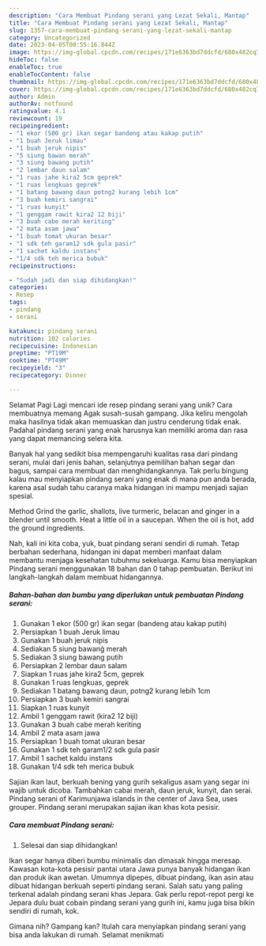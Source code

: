 ```yaml
---
description: "Cara Membuat Pindang serani yang Lezat Sekali, Mantap"
title: "Cara Membuat Pindang serani yang Lezat Sekali, Mantap"
slug: 1357-cara-membuat-pindang-serani-yang-lezat-sekali-mantap
category: Uncategorized
date: 2023-04-05T00:55:16.844Z
image: https://img-global.cpcdn.com/recipes/171e6363bd7ddcfd/680x482cq70/pindang-serani-foto-resep-utama.jpg
hideToc: false
enableToc: true
enableTocContent: false
thumbnail: https://img-global.cpcdn.com/recipes/171e6363bd7ddcfd/680x482cq70/pindang-serani-foto-resep-utama.jpg
cover: https://img-global.cpcdn.com/recipes/171e6363bd7ddcfd/680x482cq70/pindang-serani-foto-resep-utama.jpg
author: Admin
authorAv: notfound
ratingvalue: 4.1
reviewcount: 19
recipeingredient:
- "1 ekor (500 gr) ikan segar bandeng atau kakap putih"
- "1 buah Jeruk limau"
- "1 buah jeruk nipis"
- "5 siung bawan merah"
- "3 siung bawang putih"
- "2 lembar daun salam"
- "1 ruas jahe kira2 5cm geprek"
- "1 ruas lengkuas geprek"
- "1 batang bawang daun potng2 kurang lebih 1cm"
- "3 buah kemiri sangrai"
- "1 ruas kunyit"
- "1 genggam rawit kira2 12 biji"
- "3 buah cabe merah keriting"
- "2 mata asam jawa"
- "1 buah tomat ukuran besar"
- "1 sdk teh garam12 sdk gula pasir"
- "1 sachet kaldu instans"
- "1/4 sdk teh merica bubuk"
recipeinstructions:

- "Sudah jadi dan siap dihidangkan!"
categories:
- Resep
tags:
- pindang
- serani

katakunci: pindang serani 
nutrition: 102 calories
recipecuisine: Indonesian
preptime: "PT19M"
cooktime: "PT49M"
recipeyield: "3"
recipecategory: Dinner

---
```



Selamat Pagi Lagi mencari ide resep pindang serani yang unik? Cara membuatnya memang Agak susah-susah gampang. Jika keliru mengolah maka hasilnya tidak akan memuaskan dan justru cenderung tidak enak. Padahal pindang serani yang enak harusnya kan memiliki aroma dan rasa yang dapat memancing selera kita.


Banyak hal yang sedikit bisa mempengaruhi kualitas rasa dari pindang serani, mulai dari jenis bahan, selanjutnya pemilihan bahan segar dan bagus, sampai cara membuat dan menghidangkannya. Tak perlu bingung kalau mau menyiapkan pindang serani yang enak di mana pun anda berada, karena asal sudah tahu caranya maka hidangan ini mampu menjadi sajian spesial.

Method Grind the garlic, shallots, live turmeric, belacan and ginger in a blender until smooth. Heat a little oil in a saucepan. When the oil is hot, add the ground ingredients.


Nah, kali ini kita coba, yuk, buat pindang serani sendiri di rumah. Tetap berbahan sederhana, hidangan ini dapat memberi manfaat dalam membantu menjaga kesehatan tubuhmu sekeluarga. Kamu bisa menyiapkan Pindang serani menggunakan 18 bahan dan 0 tahap pembuatan. Berikut ini langkah-langkah dalam membuat hidangannya.

<!--inarticleads1-->

##### Bahan-bahan dan bumbu yang diperlukan untuk pembuatan Pindang serani:

1. Gunakan 1 ekor (500 gr) ikan segar (bandeng atau kakap putih)
1. Persiapkan 1 buah Jeruk limau
1. Gunakan 1 buah jeruk nipis
1. Sediakan 5 siung bawanģ merah
1. Sediakan 3 siung bawang putih
1. Persiapkan 2 lembar daun salam
1. Siapkan 1 ruas jahe kira2 5cm, geprek
1. Gunakan 1 ruas lengkuas, geprek
1. Sediakan 1 batang bawang daun, potng2 kurang lebih 1cm
1. Persiapkan 3 buah kemiri sangrai
1. Siapkan 1 ruas kunyit
1. Ambil 1 genggam rawit (kira2 12 biji)
1. Gunakan 3 buah cabe merah keriting
1. Ambil 2 mata asam jawa
1. Persiapkan 1 buah tomat ukuran besar
1. Gunakan 1 sdk teh garam1/2 sdk gula pasir
1. Ambil 1 sachet kaldu instans
1. Gunakan 1/4 sdk teh merica bubuk


Sajian ikan laut, berkuah bening yang gurih sekaligus asam yang segar ini wajib untuk dicoba. Tambahkan cabai merah, daun jeruk, kunyit, dan serai. Pindang serani of Karimunjawa islands in the center of Java Sea, uses grouper. Pindang serani merupakan sajian ikan khas kota pesisir. 

<!--inarticleads2-->

##### Cara membuat Pindang serani:


1. Selesai dan siap dihidangkan!

Ikan segar hanya diberi bumbu minimalis dan dimasak hingga meresap. Kawasan kota-kota pesisir pantai utara Jawa punya banyak hidangan ikan dan produk ikan awetan. Umumnya dipepes, dibuat pindang, ikan asin atau dibuat hidangan berkuah seperti pindang serani. Salah satu yang paling terkenal adalah pindang serani khas Jepara. Gak perlu repot-repot pergi ke Jepara dulu buat cobain pindang serani yang gurih ini, kamu juga bisa bikin sendiri di rumah, kok. 

Gimana nih? Gampang kan? Itulah cara menyiapkan pindang serani yang bisa anda lakukan di rumah. Selamat menikmati
